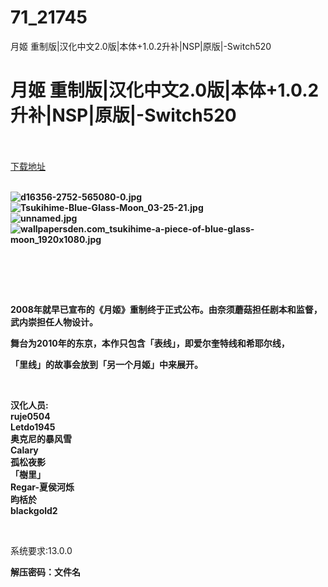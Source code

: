 # 71_21745
月姬 重制版|汉化中文2.0版|本体+1.0.2升补|NSP|原版|-Switch520
# 月姬 重制版|汉化中文2.0版|本体+1.0.2升补|NSP|原版|-Switch520
 <br/></br>
[下载地址](https://www.switch520.cc/article/21745 "下载地址")
<br/></br>

<p><strong><img title="d16356-2752-565080-0.jpg" src="https://www.switch520.cc/muke_img/2021_08_27_333c3c684d122.jpg" alt="d16356-2752-565080-0.jpg"></strong><br>
<strong><img title="Tsukihime-Blue-Glass-Moon_03-25-21.jpg" src="https://www.switch520.cc/muke_img/2021_08_27_895084c96f202.jpg" alt="Tsukihime-Blue-Glass-Moon_03-25-21.jpg"></strong><br>
<strong><img title="unnamed.jpg" src="https://www.switch520.cc/muke_img/2021_08_27_ef39194f3e23b.jpg" alt="unnamed.jpg"></strong><br>
<strong><img title="wallpapersden.com_tsukihime-a-piece-of-blue-glass-moon_1920x1080.jpg" src="https://www.switch520.cc/muke_img/2021_08_27_6c0b1ed091736.jpg" alt="wallpapersden.com_tsukihime-a-piece-of-blue-glass-moon_1920x1080.jpg">&nbsp;</strong></p>
<p>&nbsp;</p>
<p>&nbsp;</p>
<p><strong>2008年就早已宣布的《月姬》重制终于正式公布。由奈须蘑菇担任剧本和监督，武内崇担任人物设计。</strong></p>
<p><strong>舞台为2010年的东京，本作只包含「表线」，即爱尔奎特线和希耶尔线，</strong></p>
<p><strong>「里线」的故事会放到「另一个月姬」中来展开。</strong></p>
<p>&nbsp;</p>
<p><strong>汉化人员:</strong><br>
<strong>ruje0504</strong><br>
<strong>Letdo1945</strong><br>
<strong>奥克尼的暴风雪 </strong><br>
<strong>Calary</strong><br>
<strong>孤松夜影</strong><br>
<strong>「樹里」</strong><br>
<strong>Regar-夏侯河烁</strong><br>
<strong>昀栝於</strong><br>
<strong>blackgold2</strong></p>
<p>&nbsp;</p>
<p>系统要求:13.0.0</p>
<p><strong>解压密码：文件名</strong></p>


